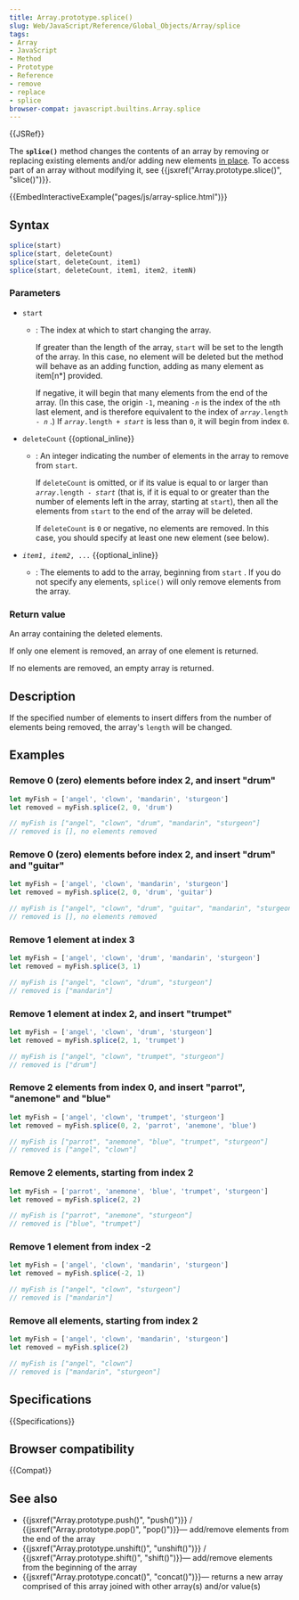 ```yaml
---
title: Array.prototype.splice()
slug: Web/JavaScript/Reference/Global_Objects/Array/splice
tags:
- Array
- JavaScript
- Method
- Prototype
- Reference
- remove
- replace
- splice
browser-compat: javascript.builtins.Array.splice
---
```

{{JSRef}}

The **`splice()`** method changes the contents of an array by removing or
replacing existing elements and/or adding new elements
[in place](https://en.wikipedia.org/wiki/In-place_algorithm). To access part of
an array without modifying it, see
{{jsxref("Array.prototype.slice()", "slice()")}}.

{{EmbedInteractiveExample("pages/js/array-splice.html")}}

## Syntax

```js
splice(start)
splice(start, deleteCount)
splice(start, deleteCount, item1)
splice(start, deleteCount, item1, item2, itemN)
```

### Parameters

- `start`

  - : The index at which to start changing the array.

    If greater than the length of the array, `start` will be set to the length
    of the array. In this case, no element will be deleted but the method will
    behave as an adding function, adding as many element as item\[n\*] provided.

    If negative, it will begin that many elements from the end of the array. (In
    this case, the origin `-1`, meaning <code>-<var>n</var></code> is the index
    of the `n`th last element, and is therefore equivalent to the index of
    <code><var>array</var>.length - <var>n</var></code> .) If
    <code><var>array</var>.length + <var>start</var></code> is less than `0`, it
    will begin from index `0`.

- `deleteCount` {{optional_inline}}

  - : An integer indicating the number of elements in the array to remove from
    `start`.

    If `deleteCount` is omitted, or if its value is equal to or larger than
    <code><var>array</var>.length - <var>start</var></code> (that is, if it is
    equal to or greater than the number of elements left in the array, starting
    at `start`), then all the elements from `start` to the end of the array will
    be deleted.

    If `deleteCount` is `0` or negative, no elements are removed. In this case,
    you should specify at least one new element (see below).

- <code><var>item1</var>, <var>item2</var>, ...</code> {{optional_inline}}
  - : The elements to add to the array, beginning from `start` . If you do not
    specify any elements, `splice()` will only remove elements from the array.

### Return value

An array containing the deleted elements.

If only one element is removed, an array of one element is returned.

If no elements are removed, an empty array is returned.

## Description

If the specified number of elements to insert differs from the number of
elements being removed, the array's `length` will be changed.

## Examples

### Remove 0 (zero) elements before index 2, and insert "drum"

```js
let myFish = ['angel', 'clown', 'mandarin', 'sturgeon']
let removed = myFish.splice(2, 0, 'drum')

// myFish is ["angel", "clown", "drum", "mandarin", "sturgeon"]
// removed is [], no elements removed
```

### Remove 0 (zero) elements before index 2, and insert "drum" and "guitar"

```js
let myFish = ['angel', 'clown', 'mandarin', 'sturgeon']
let removed = myFish.splice(2, 0, 'drum', 'guitar')

// myFish is ["angel", "clown", "drum", "guitar", "mandarin", "sturgeon"]
// removed is [], no elements removed
```

### Remove 1 element at index 3

```js
let myFish = ['angel', 'clown', 'drum', 'mandarin', 'sturgeon']
let removed = myFish.splice(3, 1)

// myFish is ["angel", "clown", "drum", "sturgeon"]
// removed is ["mandarin"]
```

### Remove 1 element at index 2, and insert "trumpet"

```js
let myFish = ['angel', 'clown', 'drum', 'sturgeon']
let removed = myFish.splice(2, 1, 'trumpet')

// myFish is ["angel", "clown", "trumpet", "sturgeon"]
// removed is ["drum"]
```

### Remove 2 elements from index 0, and insert "parrot", "anemone" and "blue"

```js
let myFish = ['angel', 'clown', 'trumpet', 'sturgeon']
let removed = myFish.splice(0, 2, 'parrot', 'anemone', 'blue')

// myFish is ["parrot", "anemone", "blue", "trumpet", "sturgeon"]
// removed is ["angel", "clown"]
```

### Remove 2 elements, starting from index 2

```js
let myFish = ['parrot', 'anemone', 'blue', 'trumpet', 'sturgeon']
let removed = myFish.splice(2, 2)

// myFish is ["parrot", "anemone", "sturgeon"]
// removed is ["blue", "trumpet"]
```

### Remove 1 element from index -2

```js
let myFish = ['angel', 'clown', 'mandarin', 'sturgeon']
let removed = myFish.splice(-2, 1)

// myFish is ["angel", "clown", "sturgeon"]
// removed is ["mandarin"]
```

### Remove all elements, starting from index 2

```js
let myFish = ['angel', 'clown', 'mandarin', 'sturgeon']
let removed = myFish.splice(2)

// myFish is ["angel", "clown"]
// removed is ["mandarin", "sturgeon"]
```

## Specifications

{{Specifications}}

## Browser compatibility

{{Compat}}

## See also

- {{jsxref("Array.prototype.push()", "push()")}} /
  {{jsxref("Array.prototype.pop()",
    "pop()")}}— add/remove
  elements from the end of the array
- {{jsxref("Array.prototype.unshift()", "unshift()")}} /
  {{jsxref("Array.prototype.shift()", "shift()")}}— add/remove
  elements from the beginning of the array
- {{jsxref("Array.prototype.concat()", "concat()")}}— returns
  a new array comprised of this array joined with other array(s) and/or value(s)
